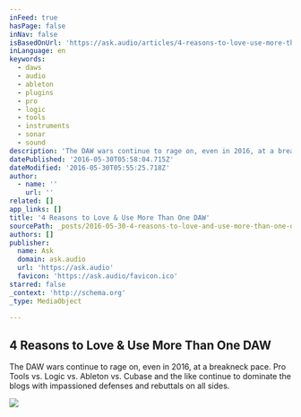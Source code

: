 ```yaml
---
inFeed: true
hasPage: false
inNav: false
isBasedOnUrl: 'https://ask.audio/articles/4-reasons-to-love-use-more-than-one-daw'
inLanguage: en
keywords:
  - daws
  - audio
  - ableton
  - plugins
  - pro
  - logic
  - tools
  - instruments
  - sonar
  - sound
description: 'The DAW wars continue to rage on, even in 2016, at a breakneck pace. Pro Tools vs. Logic vs. Ableton vs. Cubase and the like continue to dominate the blogs with impassioned defenses and rebuttals on all sides.'
datePublished: '2016-05-30T05:58:04.715Z'
dateModified: '2016-05-30T05:55:25.718Z'
author:
  - name: ''
    url: ''
related: []
app_links: []
title: '4 Reasons to Love & Use More Than One DAW'
sourcePath: _posts/2016-05-30-4-reasons-to-love-and-use-more-than-one-daw.md
authors: []
publisher:
  name: Ask
  domain: ask.audio
  url: 'https://ask.audio'
  favicon: 'https://ask.audio/favicon.ico'
starred: false
_context: 'http://schema.org'
_type: MediaObject

---
```

<article style=""><h1>4 Reasons to Love &amp; Use More Than One DAW</h1><p>The DAW wars continue to rage on, even in 2016, at a breakneck pace. Pro Tools vs. Logic vs. Ableton vs. Cubase and the like continue to dominate the blogs with impassioned defenses and rebuttals on all sides.</p><img src="https://s3-us-west-2.amazonaws.com/the-grid-img/p/96b8ece1521be05f3ef0754d90a5c2fd185dcb46.jpg" /></article>